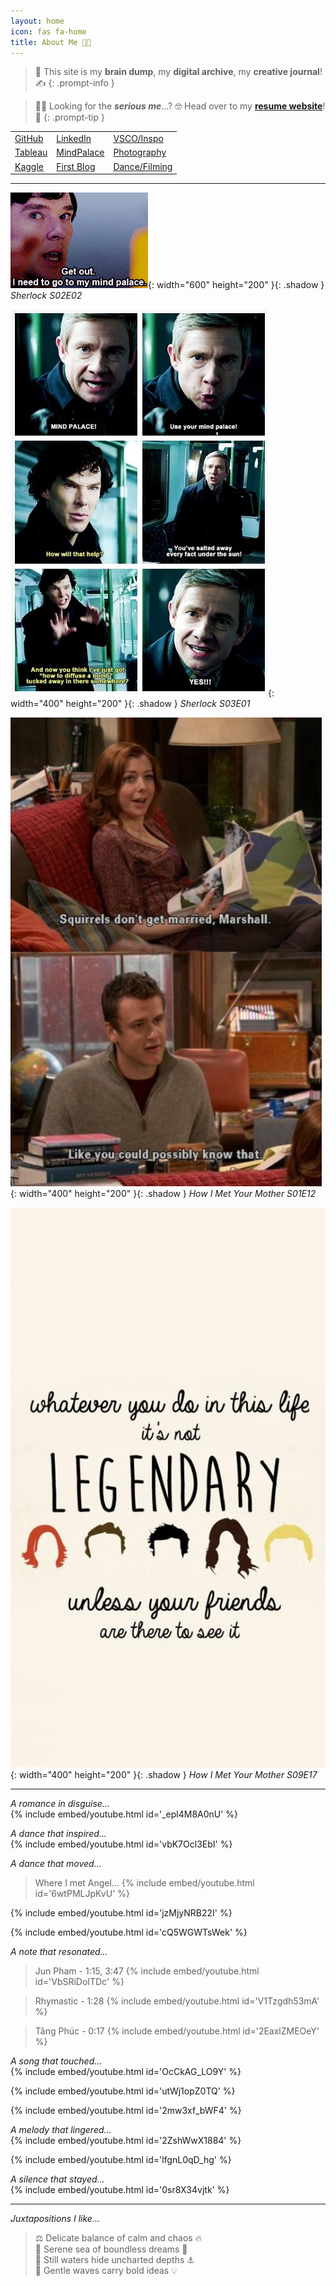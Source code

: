 ```yaml
---
layout: home
icon: fas fa-home
title: About Me 💭🏰
---
```


<!-- # Welcome to my MindPalace! 💭🏰 -->
<!-- ## 🚨 **Heads Up** -->

> 🤔 This site is my **brain dump**, my **digital archive**, my **creative journal**! ✍️
{: .prompt-info }

> 🧑‍💻 Looking for the ***serious me***...? 🤓 Head over to my **[resume website](https://khoapham1002.github.io/)**! 💼
{: .prompt-tip }

<div class="custom-table-container">
  <table class="custom-table">
    <tbody>
      <tr>
        <td><a href="https://github.com/khoapham1002">GitHub</a></td>
        <td><a href="https://www.linkedin.com/in/kdpham1002/">LinkedIn</a></td>
        <td><a href="https://vsco.co/teenee3051/gallery">VSCO/Inspo</a></td>
      </tr>
      <tr>
        <td><a href="https://public.tableau.com/app/profile/kdpham.umass/vizzes">Tableau</a></td>
        <td><a href="https://khoapham1002.github.io/mindpalace/categories/">MindPalace</a></td>
        <td><a href="https://www.instagram.com/koa_archives/">Photography</a></td>
      </tr>
      <tr>
        <td><a href="https://www.kaggle.com/teenee3051">Kaggle</a></td>
        <td><a href="https://isenbergmarketing.wordpress.com/2023/06/12/netflix-and-learn/?fbclid=IwZXh0bgNhZW0CMTEAAR1hEqlSY2sZx2p6ysM-EFkoQkFC4r9FBFxAKLc-z-wHuv3fW_YzuziMpSc_aem_v81C0HMR5vpAzpT02UQxqA">First Blog</a></td>
        <td><a href="https://www.instagram.com/koa_archives/reels/">Dance/Filming</a></td>
      </tr>
    </tbody>
  </table>
</div>

* * *

![sherlock-meme1](/assets/img/sherlock-get-out-mindpalace-meme.gif){: width="600" height="200" }{: .shadow }
_Sherlock S02E02_

![sherlock-meme2](/assets/img/sherlock-use-your-mindpalace-meme.jpeg){: width="400" height="200" }{: .shadow }
_Sherlock S03E01_

![himym-meme2](/assets/img/HIMYM-S01E12.jpg){: width="400" height="200" }{: .shadow }
_How I Met Your Mother S01E12_

![himym-meme1](/assets/img/HIMYM-S09E17.jpg){: width="400" height="200" }{: .shadow }
_How I Met Your Mother S09E17_

* * *

*A romance in disguise...*    
{% include embed/youtube.html id='_epl4M8A0nU' %}

*A dance that inspired...*    
{% include embed/youtube.html id='vbK7Ocl3EbI' %}


*A dance that moved...*    

> Where I met Angel...
{% include embed/youtube.html id='6wtPMLJpKvU' %}

{% include embed/youtube.html id='jzMjyNRB22I' %}

{% include embed/youtube.html id='cQ5WGWTsWek' %}


*A note that resonated...*

> Jun Pham - 1:15, 3:47
{% include embed/youtube.html id='VbSRiDoITDc' %}

> Rhymastic - 1:28
{% include embed/youtube.html id='V1Tzgdh53mA' %}

> Tăng Phúc - 0:17
{% include embed/youtube.html id='2EaxlZMEOeY' %}



*A song that touched...*    
{% include embed/youtube.html id='OcCkAG_LO9Y' %}

{% include embed/youtube.html id='utWj1opZ0TQ' %}

{% include embed/youtube.html id='2mw3xf_bWF4' %}

*A melody that lingered...*   
{% include embed/youtube.html id='2ZshWwX1884' %}

{% include embed/youtube.html id='lfgnL0qD_hg' %}


*A silence that stayed...*   
{% include embed/youtube.html id='0sr8X34vjtk' %}


* * *

*Juxtapositions I like...*
> ⚖️ Delicate balance of calm and chaos 🔥 <br>
> 🐚 Serene sea of boundless dreams 🌟 <br>
> 🐳 Still waters hide uncharted depths ⚓️ <br>
> 🌊 Gentle waves carry bold ideas 💡 <br>
